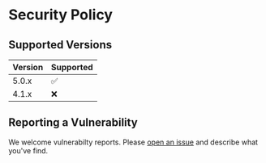 # Security Policy

## Supported Versions

| Version | Supported          |
| ------- | ------------------ |
| 5.0.x   | :white_check_mark: |
| 4.1.x   | :x:                |

## Reporting a Vulnerability

We welcome vulnerabilty reports. Please
[open an issue](https://github.com/integreat-io/ts-dev-setup/issues/new) and
describe what you've find.

